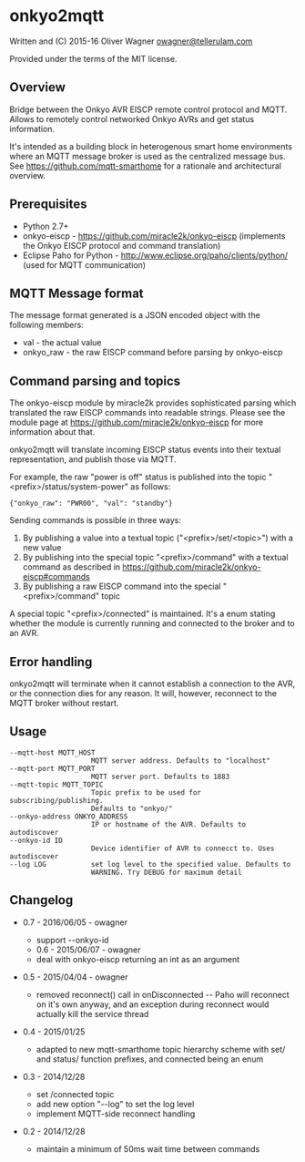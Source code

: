 onkyo2mqtt
==========

  Written and (C) 2015-16 Oliver Wagner <owagner@tellerulam.com> 
  
  Provided under the terms of the MIT license.

Overview
--------
Bridge between the Onkyo AVR EISCP remote control protocol and MQTT.
Allows to remotely control networked Onkyo AVRs and get status
information.

It's intended as a building block in heterogenous smart home environments where 
an MQTT message broker is used as the centralized message bus. See 
https://github.com/mqtt-smarthome for a rationale and architectural overview.


Prerequisites
-------------
* Python 2.7+
* onkyo-eiscp - https://github.com/miracle2k/onkyo-eiscp (implements
  the Onkyo EISCP protocol and command translation)
* Eclipse Paho for Python - http://www.eclipse.org/paho/clients/python/
  (used for MQTT communication)


MQTT Message format
--------------------
The message format generated is a JSON encoded object with the following members:

* val - the actual value
* onkyo_raw - the raw EISCP command before parsing by onkyo-eiscp  


Command parsing and topics
--------------------------
The onkyo-eiscp module by miracle2k provides sophisticated parsing which
translated the raw EISCP commands into readable strings. Please see the
module page at https://github.com/miracle2k/onkyo-eiscp for more
information about that.

onkyo2mqtt will translate incoming EISCP status events into their
textual representation, and publish those via MQTT.

For example, the raw "power is off" status is published into 
the topic "\<prefix\>/status/system-power" as follows:

    {"onkyo_raw": "PWR00", "val": "standby"}

Sending commands is possible in three ways:

1. By publishing a value into a textual topic ("\<prefix\>/set/\<topic\>") with a new value
2. By publishing into the special topic "\<prefix\>/command" with a
textual command as described in https://github.com/miracle2k/onkyo-eiscp#commands
3. By publishing a raw EISCP command into the special "\<prefix\>/command" topic

A special topic "\<prefix\>/connected" is maintained. It's a enum
stating whether the module is currently running and connected to the broker
and to an AVR.


Error handling
--------------
onkyo2mqtt will terminate when it cannot establish a connection to the AVR,
or the connection dies for any reason. It will, however, reconnect to
the MQTT broker without restart.


Usage
-----

    --mqtt-host MQTT_HOST
                        MQTT server address. Defaults to "localhost"
    --mqtt-port MQTT_PORT
                        MQTT server port. Defaults to 1883
    --mqtt-topic MQTT_TOPIC
                        Topic prefix to be used for subscribing/publishing.
                        Defaults to "onkyo/"
    --onkyo-address ONKYO_ADDRESS
                        IP or hostname of the AVR. Defaults to autodiscover
	--onkyo-id ID
						Device identifier of AVR to connecct to. Uses autodiscover
    --log LOG           set log level to the specified value. Defaults to
                        WARNING. Try DEBUG for maximum detail                        
                        
Changelog
---------
* 0.7 - 2016/06/05 - owagner
  - support --onkyo-id

  * 0.6 - 2015/06/07 - owagner
  - deal with onkyo-eiscp returning an int as an argument

* 0.5 - 2015/04/04 - owagner
  - removed reconnect() call in onDisconnected -- Paho will reconnect on it's own
  anyway, and an exception during reconnect would actually kill the service
  thread

* 0.4 - 2015/01/25
  - adapted to new mqtt-smarthome topic hierarchy scheme with set/ and
    status/ function prefixes, and connected being an enum

* 0.3 - 2014/12/28
  - set <prefix>/connected topic
  - add new option "--log" to set the log level
  - implement MQTT-side reconnect handling

* 0.2 - 2014/12/28
  - maintain a minimum of 50ms wait time between commands
  
